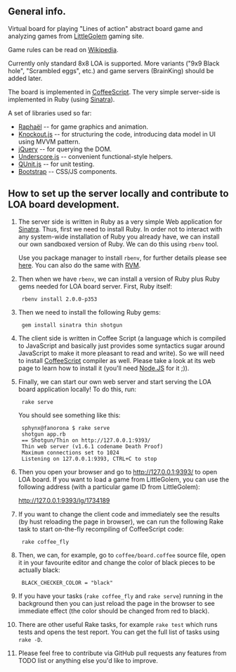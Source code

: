 ## General info.

Virtual board for playing "Lines of action" abstract board game and
analyzing games from [LittleGolem][lg] gaming site.

Game rules can be read on [Wikipedia][loa].

Currently only standard 8x8 LOA is supported. More variants ("9x9 Black hole", "Scrambled eggs", etc.) and game
servers (BrainKing) should be added later.

The board is implemented in [CoffeeScript][coffee].
The very simple server-side is implemented in Ruby (using [Sinatra][sinatra]).

A set of libraries used so far:

* [Raphaёl][raphael] -- for game graphics and animation.
* [Knockout.js][ko] -- for structuring the code, introducing data model in UI
  using MVVM pattern.
* [jQuery][jquery] -- for querying the DOM.
* [Underscore.js][underscore] -- convenient functional-style helpers.
* [QUnit.js][qunit] -- for unit testing.
* [Bootstrap][bootstrap] -- CSS/JS components.

## How to set up the server locally and contribute to LOA board development.

1. The server side is written in Ruby as a very simple Web application
for [Sinatra][sinatra]. Thus, first we need to install Ruby. In order
not to interact with any system-wide installation of Ruby you already
have, we can install our own sandboxed version of Ruby. We can do this
using `rbenv` tool.

    Use you package manager to install `rbenv`, for further details
please see [here][rbenv]. You can also do the same with [RVM][rvm].

2. Then when we have `rbenv`, we can install a version of Ruby plus
Ruby gems needed for LOA board server. First, Ruby itself:

        rbenv install 2.0.0-p353

3. Then we need to install the following Ruby gems:

        gem install sinatra thin shotgun

4. The client side is written in Coffee Script (a language which is
compiled to JavaScript and basically just provides some syntactics
sugar around JavaScript to make it more pleasant to read and write).
So we will need to install [CoffeeScript][coffee] compiler as well.
Please take a look at its web page to learn how to install it (you'll
need [Node.JS][nodejs] for it ;)).

5. Finally, we can start our own web server and start serving the LOA
board application locally! To do this, run:

        rake serve

    You should see something like this:

        sphynx@fanorona $ rake serve
        shotgun app.rb
        == Shotgun/Thin on http://127.0.0.1:9393/
        Thin web server (v1.6.1 codename Death Proof)
        Maximum connections set to 1024
        Listening on 127.0.0.1:9393, CTRL+C to stop

6. Then you open your browser and go to http://127.0.0.1:9393/ to open
LOA board. If you want to load a game from LittleGolem, you can use
the following address (with a particular game ID from LittleGolem):

    http://127.0.0.1:9393/lg/1734189

7. If you want to change the client code and immediately see the
results (by hust reloading the page in browser), we can run the
following Rake task to start on-the-fly recompiling of CoffeeScript
code:

        rake coffee_fly

8. Then, we can, for example, go to `coffee/board.coffee` source file,
   open it in your favourite editor and change the color of black
   pieces to be actually black:

        BLACK_CHECKER_COLOR = "black"

9. If you have your tasks (`rake coffee_fly` and `rake serve`) running
in the background then you can just reload the page in the browser to
see immediate effect (the color should be changed from red to black).

10. There are other useful Rake tasks, for example `rake test` which
runs tests and opens the test report. You can get the full list of
tasks using `rake -D`.

11. Please feel free to contribute via GitHub pull requests any
features from TODO list or anything else you'd like to improve.

[LOA]:        http://en.wikipedia.org/wiki/Lines_of_Action
[raphael]:    http://raphaeljs.com
[ko]:         http://knockoutjs.com
[jquery]:     http://jquery.com
[underscore]: http://underscorejs.org
[coffee]:     http://coffeescript.org
[bootstrap]:  http://getbootstrap.com
[sinatra]:    http://www.sinatrarb.com
[lg]:         http://littlegolem.net
[qunit]:      http://qunitjs.com
[rbenv]:      https://github.com/rbenv/rbenv
[rvm]:        https://rvm.io
[nodejs]:     https://nodejs.org/en/
